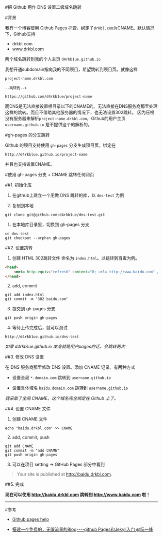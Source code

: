 #把 Github 用作 DNS 设置二级域名跳转

#背景

我有一个博客使用 Github Pages 托管。绑定了`drkbl.com`为CNAME。默认情况下，Github支持

- drkbl.com
- www.drkbl.com

两个域名跳转到我的个人主页 `d4rkb1ue.github.io`

我想开通subdomain指向我的不同项目，希望跳转到项目页。就像这样

```
project-name.drkbl.com

--跳转到-->

https://github.com/d4rkb1ue/project-name
```

而DNS是无法直接设置根目录以下的CNAME的。无法直接在DNS服务商那里处理这样的跳转。而且不借助其他服务器的情况下，也无法设置302跳转。
因为压根没有服务器来解析`project-name.drkbl.com`，Github的用户主页 `username.github.io` 是不提供这个的解析的。


#gh-pages 的分支跳转

Github 的项目支持使用 `gh-pages` 分支生成项目页。绑定在
```
http://d4rkblue.github.io/project-name
```

并且也支持设置CNAME。

#使用 gh-pages 分支 + CNAME 跳转任何网页

##1. 初始化库

1. 在github上建立一个用做 DNS 跳转的库，以 `dns-test` 为例

2. 复制到本地
```
git clone git@github.com:d4rkb1ue/dns-test.git
```

1. 在本地库目录里，切换到 gh-pages 分支
```
cd dns-test
git checkout --orphan gh-pages
``` 


##2. 设置跳转

1. 创建 HTML 302跳转文件 命名为 `index.html`。以跳转到百毒为例。
```html
<head>
	<meta http-equiv="refresh" content="0; url= http://www.baidu.com" />
</head>
```

2. add, commit
```
git add index.html
git commit -m "302 baidu.com"
```

3. 提交到 gh-pages 分支
```
git push origin gh-pages
```

4. 等待上传完成后，就可以测试
```
http://d4rkb1ue.github.io/dns-test
```

*如果 d4rkb1ue.github.io 本身就是用户pages的话，会跳转两次*

##3. 修改 DNS 设置

在 DNS 服务商那里修改 DNS 设置。添加 CNAME 记录。有两种方式

- 设置全局 `*.domain.com` 跳转到 `username.github.io`

- 设置具体域名 `baidu.domain.com` 跳转到 `username.github.io`

*我采取了全局 CNAME。这个域名完全绑定在 Github 上了。*

##4. 设置 CNAME 文件

1. 创建 CNAME 文件
```
echo "baidu.drkbl.com" >> CNAME
```

2. add, commit, push
```
git add CNAME
git commit -m "add CNAME"
git push origin gh-pages
```

3. 可以在项目 setting -> GitHub Pages 部分中看到
> Your site is published at http://baidu.drkbl.com. 

##5. 完成

**现在可以使用 http://baidu.drkbl.com 跳转到 http://www.baidu.com 啦！**


---
#参考
- [Github pages help](https://help.github.com/articles/using-a-custom-domain-with-github-pages/)

- [搭建一个免费的，无限流量的Blog----github Pages和Jekyll入门 @阮一峰](http://www.ruanyifeng.com/blog/2012/08/blogging_with_jekyll.html)
